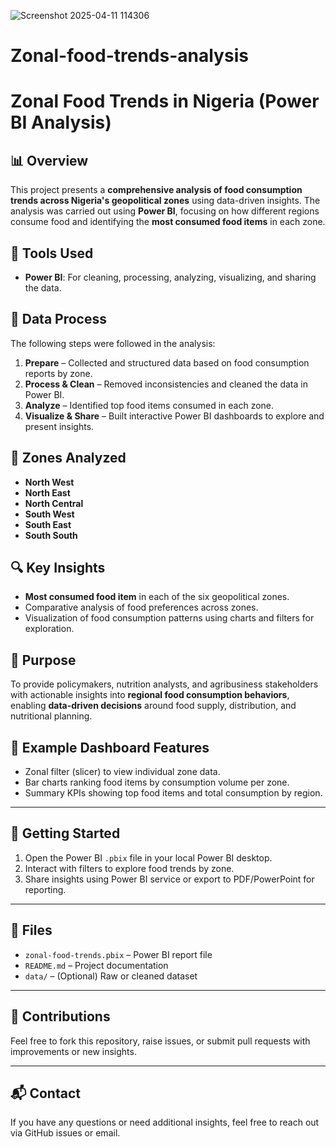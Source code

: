 ![Screenshot 2025-04-11 114306](https://github.com/user-attachments/assets/bc434695-2791-49f0-b663-eea96d381b64)
# Zonal-food-trends-analysis
# Zonal Food Trends in Nigeria (Power BI Analysis)

## 📊 Overview
This project presents a **comprehensive analysis of food consumption trends across Nigeria's geopolitical zones** using data-driven insights. The analysis was carried out using **Power BI**, focusing on how different regions consume food and identifying the **most consumed food items** in each zone.

## 🧰 Tools Used
- **Power BI**: For cleaning, processing, analyzing, visualizing, and sharing the data.

## 🧪 Data Process
The following steps were followed in the analysis:
1. **Prepare** – Collected and structured data based on food consumption reports by zone.
2. **Process & Clean** – Removed inconsistencies and cleaned the data in Power BI.
3. **Analyze** – Identified top food items consumed in each zone.
4. **Visualize & Share** – Built interactive Power BI dashboards to explore and present insights.

## 📍 Zones Analyzed
- **North West**
- **North East**
- **North Central**
- **South West**
- **South East**
- **South South**

## 🔍 Key Insights
- **Most consumed food item** in each of the six geopolitical zones.
- Comparative analysis of food preferences across zones.
- Visualization of food consumption patterns using charts and filters for exploration.

## 🎯 Purpose
To provide policymakers, nutrition analysts, and agribusiness stakeholders with actionable insights into **regional food consumption behaviors**, enabling **data-driven decisions** around food supply, distribution, and nutritional planning.

## 📌 Example Dashboard Features
- Zonal filter (slicer) to view individual zone data.
- Bar charts ranking food items by consumption volume per zone.
- Summary KPIs showing top food items and total consumption by region.

---

## 🚀 Getting Started
1. Open the Power BI `.pbix` file in your local Power BI desktop.
2. Interact with filters to explore food trends by zone.
3. Share insights using Power BI service or export to PDF/PowerPoint for reporting.

---

## 📂 Files
- `zonal-food-trends.pbix` – Power BI report file
- `README.md` – Project documentation
- `data/` – (Optional) Raw or cleaned dataset

---

## 🤝 Contributions
Feel free to fork this repository, raise issues, or submit pull requests with improvements or new insights.

---

## 📬 Contact
If you have any questions or need additional insights, feel free to reach out via GitHub issues or email.
